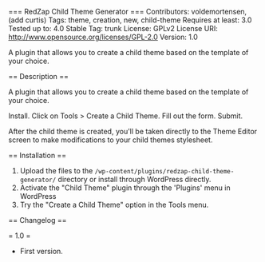 === RedZap Child Theme Generator === 
Contributors: voldemortensen, (add curtis)
Tags: theme, creation, new, child-theme
Requires at least: 3.0
Tested up to: 4.0
Stable Tag: trunk
License: GPLv2
License URI: http://www.opensource.org/licenses/GPL-2.0
Version: 1.0

A plugin that allows you to create a child theme based on the template of your
choice.

== Description ==

A plugin that allows you to create a child theme based on the template of your
choice.

Install. Click on Tools > Create a Child Theme. Fill out the form. Submit.

After the child theme is created, you'll be taken directly to the Theme Editor screen to make modifications to your child themes stylesheet.


== Installation ==

1. Upload the files to the `/wp-content/plugins/redzap-child-theme-generator/` directory or install through WordPress directly.
1. Activate the "Child Theme" plugin through the 'Plugins' menu in WordPress
1. Try the "Create a Child Theme" option in the Tools menu.


== Changelog ==

= 1.0 = 
* First version.
